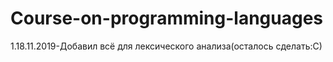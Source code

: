 # Course-on-programming-languages
1.18.11.2019-Добавил всё для лексического анализа(осталось сделать:С)